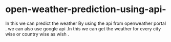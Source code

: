 # open-weather-prediction-using-api-
In this we can predict the weather 
By using the api from openweather portal . we can also use google api .In this we can get the weather for every city wise or country wise as wish .


